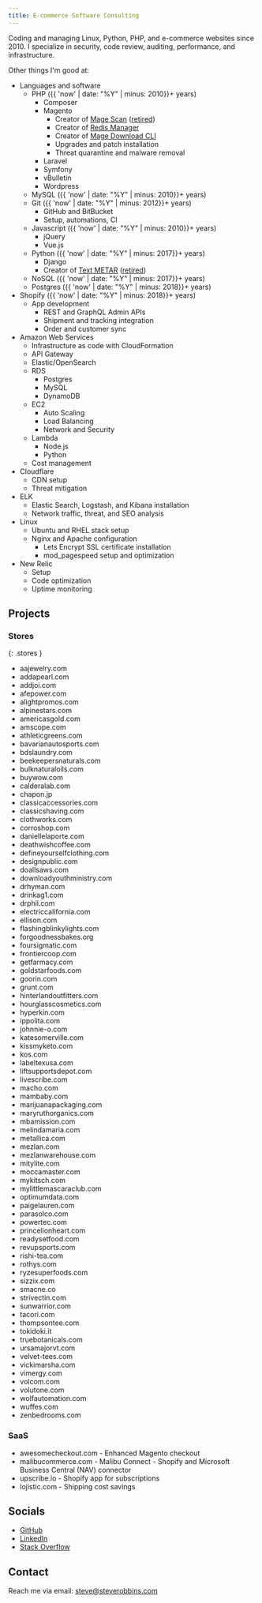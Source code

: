 ```yaml
---
title: E-commerce Software Consulting
---
```


Coding and managing Linux, Python, PHP, and e-commerce websites since 2010.  I specialize in security, code review,
auditing, performance, and infrastructure.

Other things I'm good at:

* Languages and software
  * PHP ({{ 'now' | date: "%Y" | minus: 2010}}+ years)
    * Composer
    * Magento
      * Creator of [Mage Scan](https://magescan.com/) ([retired](https://github.com/steverobbins/magescan))
      * Creator of [Redis Manager](https://github.com/steverobbins/Magento-Redismanager)
      * Creator of [Mage Download CLI](https://github.com/steverobbins/magedownload-cli)
      * Upgrades and patch installation
      * Threat quarantine and malware removal
    * Laravel
    * Symfony
    * vBulletin
    * Wordpress
  * MySQL ({{ 'now' | date: "%Y" | minus: 2010}}+ years)
  * Git ({{ 'now' | date: "%Y" | minus: 2012}}+ years)
    * GitHub and BitBucket
    * Setup, automations, CI
  * Javascript ({{ 'now' | date: "%Y" | minus: 2010}}+ years)
    * jQuery
    * Vue.js
  * Python ({{ 'now' | date: "%Y" | minus: 2017}}+ years)
    * Django
    * Creator of [Text METAR](https://textmetar.com/) ([retired](https://github.com/TextMetar/textmetar.com/commit/30cde8fe83c30740d6d631e64110f61e11adddd9))
  * NoSQL ({{ 'now' | date: "%Y" | minus: 2017}}+ years)
  * Postgres ({{ 'now' | date: "%Y" | minus: 2018}}+ years)
* Shopify ({{ 'now' | date: "%Y" | minus: 2018}}+ years)
  * App development
    * REST and GraphQL Admin APIs
    * Shipment and tracking integration
    * Order and customer sync
* Amazon Web Services
  * Infrastructure as code with CloudFormation
  * API Gateway
  * Elastic/OpenSearch
  * RDS
    * Postgres
    * MySQL
    * DynamoDB
  * EC2
    * Auto Scaling
    * Load Balancing
    * Network and Security
  * Lambda
    * Node.js
    * Python
  * Cost management
* Cloudflare
  * CDN setup
  * Threat mitigation
* ELK
  * Elastic Search, Logstash, and Kibana installation
  * Network traffic, threat, and SEO analysis
* Linux
  * Ubuntu and RHEL stack setup
  * Nginx and Apache configuration
    * Lets Encrypt SSL certificate installation
    * mod_pagespeed setup and optimization
* New Relic
  * Setup
  * Code optimization
  * Uptime monitoring

## Projects

### Stores

{: .stores }
* aajewelry.com
* addapearl.com
* addjoi.com
* afepower.com
* alightpromos.com
* alpinestars.com
* americasgold.com
* amscope.com
* athleticgreens.com
* bavarianautosports.com
* bdslaundry.com
* beekeepersnaturals.com
* bulknaturaloils.com
* buywow.com
* calderalab.com
* chapon.jp
* classicaccessories.com
* classicshaving.com
* clothworks.com
* corroshop.com
* daniellelaporte.com
* deathwishcoffee.com
* defineyourselfclothing.com
* designpublic.com
* doallsaws.com
* downloadyouthministry.com
* drhyman.com
* drinkag1.com
* drphil.com
* electriccalifornia.com
* ellison.com
* flashingblinkylights.com
* forgoodnessbakes.org
* foursigmatic.com
* frontiercoop.com
* getfarmacy.com
* goldstarfoods.com
* goorin.com
* grunt.com
* hinterlandoutfitters.com
* hourglasscosmetics.com
* hyperkin.com
* ippolita.com
* johnnie-o.com
* katesomerville.com
* kissmyketo.com
* kos.com
* labeltexusa.com
* liftsupportsdepot.com
* livescribe.com
* macho.com
* mambaby.com
* marijuanapackaging.com
* maryruthorganics.com
* mbamission.com
* melindamaria.com
* metallica.com
* mezlan.com
* mezlanwarehouse.com
* mitylite.com
* moccamaster.com
* mykitsch.com
* mylittlemascaraclub.com
* optimumdata.com
* paigelauren.com
* parasolco.com
* powertec.com
* princelionheart.com
* readysetfood.com
* revupsports.com
* rishi-tea.com
* rothys.com
* ryzesuperfoods.com
* sizzix.com
* smacne.co
* strivectin.com
* sunwarrior.com
* tacori.com
* thompsontee.com
* tokidoki.it
* truebotanicals.com
* ursamajorvt.com
* velvet-tees.com
* vickimarsha.com
* vimergy.com
* volcom.com
* volutone.com
* wolfautomation.com
* wuffes.com
* zenbedrooms.com

<div class="clear"></div>

### SaaS

* awesomecheckout.com - Enhanced Magento checkout
* malibucommerce.com - Malibu Connect - Shopify and Microsoft Business Central (NAV) connector
* upscribe.io - Shopify app for subscriptions
* lojistic.com - Shipping cost savings

## Socials

* [GitHub](https://github.com/steverobbins)
* [LinkedIn](https://www.linkedin.com/in/steve-robbins-2664b4280)
* [Stack Overflow](https://stackexchange.com/users/398665/steve-robbins)

## Contact

Reach me via email: [steve@steverobbins.com](mailto:steve@steverobbins.com)

<script src="/cdn-cgi/scripts/78d64697/cloudflare-static/email-decode.min.js"></script><script>
    (function(i,s,o,g,r,a,m){i['GoogleAnalyticsObject']=r;i[r]=i[r]||function(){
    (i[r].q=i[r].q||[]).push(arguments)},i[r].l=1*new Date();a=s.createElement(o),
    m=s.getElementsByTagName(o)[0];a.async=1;a.src=g;m.parentNode.insertBefore(a,m)
    })(window,document,'script','//www.google-analytics.com/analytics.js','ga');

    ga('create', 'UA-16126282-22', 'auto');
    ga('send', 'pageview');
</script>
